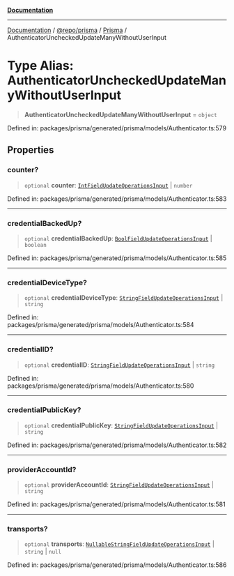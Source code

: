 [**Documentation**](../../../../../README.md)

***

[Documentation](../../../../../README.md) / [@repo/prisma](../../../README.md) / [Prisma](../README.md) / AuthenticatorUncheckedUpdateManyWithoutUserInput

# Type Alias: AuthenticatorUncheckedUpdateManyWithoutUserInput

> **AuthenticatorUncheckedUpdateManyWithoutUserInput** = `object`

Defined in: packages/prisma/generated/prisma/models/Authenticator.ts:579

## Properties

### counter?

> `optional` **counter**: [`IntFieldUpdateOperationsInput`](IntFieldUpdateOperationsInput.md) \| `number`

Defined in: packages/prisma/generated/prisma/models/Authenticator.ts:583

***

### credentialBackedUp?

> `optional` **credentialBackedUp**: [`BoolFieldUpdateOperationsInput`](BoolFieldUpdateOperationsInput.md) \| `boolean`

Defined in: packages/prisma/generated/prisma/models/Authenticator.ts:585

***

### credentialDeviceType?

> `optional` **credentialDeviceType**: [`StringFieldUpdateOperationsInput`](StringFieldUpdateOperationsInput.md) \| `string`

Defined in: packages/prisma/generated/prisma/models/Authenticator.ts:584

***

### credentialID?

> `optional` **credentialID**: [`StringFieldUpdateOperationsInput`](StringFieldUpdateOperationsInput.md) \| `string`

Defined in: packages/prisma/generated/prisma/models/Authenticator.ts:580

***

### credentialPublicKey?

> `optional` **credentialPublicKey**: [`StringFieldUpdateOperationsInput`](StringFieldUpdateOperationsInput.md) \| `string`

Defined in: packages/prisma/generated/prisma/models/Authenticator.ts:582

***

### providerAccountId?

> `optional` **providerAccountId**: [`StringFieldUpdateOperationsInput`](StringFieldUpdateOperationsInput.md) \| `string`

Defined in: packages/prisma/generated/prisma/models/Authenticator.ts:581

***

### transports?

> `optional` **transports**: [`NullableStringFieldUpdateOperationsInput`](NullableStringFieldUpdateOperationsInput.md) \| `string` \| `null`

Defined in: packages/prisma/generated/prisma/models/Authenticator.ts:586
